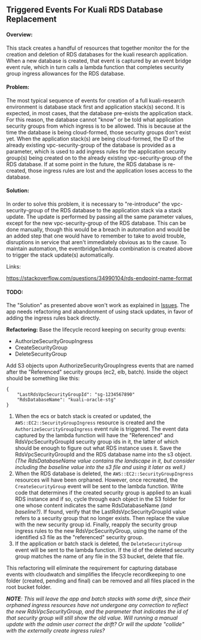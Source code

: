 ## Triggered Events For Kuali RDS Database Replacement

#### Overview:

This stack creates a handful of resources that together monitor the for the creation and deletion of RDS databases for the kuali research application.
When a new database is created, that event is captured by an event bridge event rule, which in turn calls a lambda function that completes security group ingress allowances for the RDS database.

#### Problem:

The most typical sequence of events for creation of a full kuali-research environment is database stack first and application stack(s) second.
It is expected, in most cases, that the database pre-exists the application stack. For this reason, the database cannot "know" or be told what application security groups from which ingress is to be allowed. This is because at the time the database is being cloud-formed, those security groups don't exist yet. When the application stack(s) are being cloud-formed, the ID of the already existing vpc-security-group of the database is provided as a parameter, which is used to add ingress rules for the application security group(s) being created on to the already existing vpc-security-group of the RDS database.
If at some point in the future, the RDS database is re-created, those ingress rules are lost and the application loses access to the database.

#### Solution:

In order to solve this problem, it is necessary to "re-introduce" the vpc-security-group of the RDS database to the application stack via a stack update. 
The update is performed by passing all the same parameter values, except for the new vpc-security-group of the RDS database.
This can be done manually, though this would be a breach in automation and would be an added step that one would have to remember to take to avoid trouble, disruptions in service that aren't immediately obvious as to the cause.
To maintain automation, the eventbridge/lambda combination is created above to trigger the stack update(s) automatically.

Links:

https://stackoverflow.com/questions/34990104/rds-endpoint-name-format



#### **TODO:**

The "Solution" as presented above won't work as explained in [Issues](./Issues.md).
The app needs refactoring and abandonment of using stack updates, in favor of adding the ingress rules back directly.

**Refactoring:**
Base the lifecycle record keeping on security group events:

- AuthorizeSecurityGroupIngress
- CreateSecurityGroup
- DeleteSecurityGroup

Add S3 objects upon AuthorizeSecurityGroupIngress events that are named after the "Referenced" security groups (ec2, elb, batch).
Inside the object should be something like this:

```
{
	"LastRdsVpcSecurityGroupId": "sg-1234567890"
	"RdsDatabaseName": "kuali-oracle-stg"
}
```

1. When the ecs or batch stack is created or updated, the `AWS::EC2::SecurityGroupIngress` resource is created and the `AuthorizeSecurityGroupIngress` event rule is triggered. The event data captured by the lambda function will have the "Referenced" and RdsVpcSecurityGroupId security group ids in it, the latter of which should be enough to figure out what RDS instance uses it.
   Save the RdsVpcSecurityGroupId and the RDS database name into the s3 object.
   *(The RdsDatabaseName value contains the landscape in it, but consider including the baseline value into the s3 file and using it later as well.)*
2. When the RDS database is deleted, the `AWS::EC2::SecurityGroupIngress` resources will have been orphaned.
   However, once recreated, the `CreateSecurityGroup` event will be sent to the lambda function.
   Write code that determines if the created security group is applied to an kuali RDS instance and if so, cycle through each object in the S3 folder for one whose content indicates the same RdsDatabaseName *(and baseline?)*.
   If found, verify that the LastRdsVpcSecurityGroupId value refers to a security group that no longer exists.
   Then replace the value with the new security group id.
   Finally, reapply the security group ingress rules to the new RdsVpcSecurityGroup, using the name of the identified s3 file as the "referenced" security group.
3. If the application or batch stack is deleted, the `DeleteSecurityGroup` event will be sent to the lambda function.
   If the id of the deleted security group matches the name of any file in the S3 bucket, delete that file.

This refactoring will eliminate the requirement for capturing database events with cloudwatch and simplifies the lifecycle recordkeeping to one folder (created, pending and final) can be removed and all files placed in the root bucket folder.

***NOTE**: This will leave the app and batch stacks with some drift, since their orphaned ingress resources have not undergone any correction to reflect the new RdsVpcSecurityGroup, and the parameter that indicates the id of that security group will still show the old value. Will running a manual update with the admin user correct the drift? Or will the update "collide" with the externally create ingress rules?*